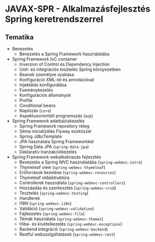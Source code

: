 # JAVAX-SPR - Alkalmazásfejlesztés Spring keretrendszerrel

## Tematika

* Bevezetés
    * Bevezetés a Spring Framework használatába
* Spring Framework IoC container
    * Inversion of Control és Dependency Injection
    * Unit- és integrációs tesztelés Spring környezetben
    * Beanek személyre szabása
    * Konfiguráció XML-lel és annotációval
    * Injektálás konfigurálása
    * Eseménykezelés
    * Konfigurációs állományok
    * Profile
    * Conditional beans
    * Naplózás (`core`)
    * Aspektusorientált programozás (`aop`)
* Spring Framework adatbáziskezelés
    * Spring Framework repository réteg
    * Séma inicializálás Flyway eszközzel
    * Spring JdbcTemplate
    * JPA használata Spring Frameworkkel
    * Spring Data JPA (`spring-data-jpa`)
    * Deklaratív tranzakciókezelés
* Spring Framework webalkalmazás fejlesztés
    * Bevezetés a Spring MVC használatába (`spring-webmvc-intro`)
    * Thymeleaf view (`spring-webmvc-thymeleaf`)
    * Erőforrások kezelése (`spring-webmvc-resources`)
    * Thymeleaf oldalstruktúra
    * Controllerek használata (`spring-webmvc-controllers`)
    * Hozzáadás és szerkesztés (`spring-webmvc-crud`)
    * Tesztelés (`spring-webmvc-testing`)
    * Handlerek
    * I18N (`spring-webmvc-i18n`)
    * Validáció (`spring-webmvc-validation`)
    * Fájlkezelés (`spring-webmvc-file`)
    * Témák használata (`spring-webmvc-themes`)
    * Hiba- és kivételkezelés (`spring-webmvc-exceptions`)
    * Backend integráció (`spring-webmvc-backend`)
    * Restful webszolgáltatások (`spring-webmvc-rest`)

